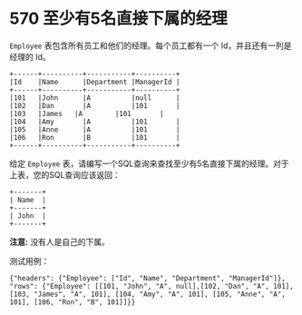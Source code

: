 # 570 至少有5名直接下属的经理

`Employee` 表包含所有员工和他们的经理。每个员工都有一个 Id，并且还有一列是经理的 Id。

```
+------+----------+-----------+----------+
|Id    |Name 	  |Department |ManagerId |
+------+----------+-----------+----------+
|101   |John 	  |A 	      |null      |
|102   |Dan 	  |A 	      |101       |
|103   |James 	|A 	      |101       |
|104   |Amy 	  |A 	      |101       |
|105   |Anne 	  |A 	      |101       |
|106   |Ron 	  |B 	      |101       |
+------+----------+-----------+----------+
```

给定 `Employee` 表，请编写一个SQL查询来查找至少有5名直接下属的经理。对于上表，您的SQL查询应该返回：

```
+-------+
| Name  |
+-------+
| John  |
+-------+
```

**注意:**
没有人是自己的下属。

测试用例：

```
{"headers": {"Employee": ["Id", "Name", "Department", "ManagerId"]}, "rows": {"Employee": [[101, "John", "A", null],[102, "Dan", "A", 101], [103, "James", "A", 101], [104, "Amy", "A", 101], [105, "Anne", "A", 101], [106, "Ron", "B", 101]]}}
```


